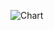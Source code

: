 ![Chart](https://raw.githubusercontent.com/Atrash87/Data_Analytics_Projects/main/Patterns_of_Social_Media_Interactions/Visuals/chart1.png)

